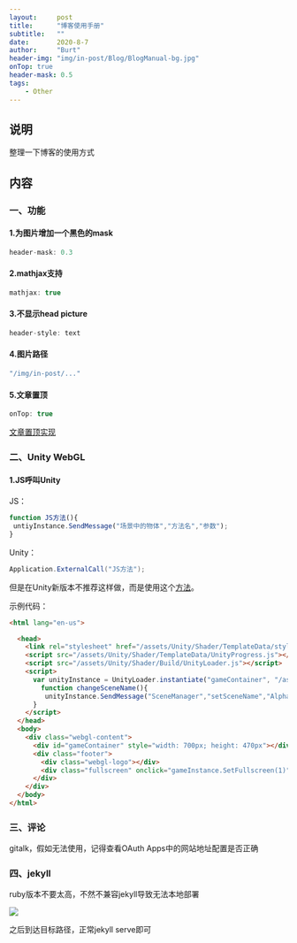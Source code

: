 ```yaml
---
layout:     post
title:      "博客使用手册"
subtitle:   ""
date:       2020-8-7
author:     "Burt"
header-img: "img/in-post/Blog/BlogManual-bg.jpg"
onTop: true
header-mask: 0.5
tags:
    - Other
---
```




## 说明

整理一下博客的使用方式



## 内容



### 一、功能



#### 1.为图片增加一个黑色的mask

~~~c
header-mask: 0.3
~~~



#### 2.mathjax支持

~~~c
mathjax: true
~~~



#### 3.不显示head picture

~~~c
header-style: text 
~~~



#### 4.图片路径

~~~c
"/img/in-post/..."
~~~



#### 5.文章置顶

~~~c
onTop: true
~~~

[文章置顶实现](https://github.com/Huxpro/huxpro.github.io/issues/353)



### 二、Unity WebGL



#### 1.JS呼叫Unity

JS：

~~~javascript
function JS方法(){
 untiyInstance.SendMessage("场景中的物体","方法名","参数");
}
~~~

Unity：

~~~c#
Application.ExternalCall("JS方法");
~~~

但是在Unity新版本不推荐这样做，而是使用这个[方法](https://docs.unity3d.com/Manual/webgl-interactingwithbrowserscripting.html)。

示例代码：

~~~html
<html lang="en-us">

  <head>
    <link rel="stylesheet" href="/assets/Unity/Shader/TemplateData/style.css">
    <script src="/assets/Unity/Shader/TemplateData/UnityProgress.js"></script>  
    <script src="/assets/Unity/Shader/Build/UnityLoader.js"></script>
    <script>
      var unityInstance = UnityLoader.instantiate("gameContainer", "/assets/Unity/Shader/Build/Shader.json", {onProgress: UnityProgress});
        function changeSceneName(){
         unityInstance.SendMessage("SceneManager","setSceneName","AlphaBlend");
      }
    </script>
  </head>
  <body>
    <div class="webgl-content">
      <div id="gameContainer" style="width: 700px; height: 470px"></div>
      <div class="footer">
        <div class="webgl-logo"></div>
        <div class="fullscreen" onclick="gameInstance.SetFullscreen(1)"></div>
      </div>
    </div>
  </body>
</html>
~~~



### 三、评论

gitalk，假如无法使用，记得查看OAuth Apps中的网站地址配置是否正确



### 四、jekyll

ruby版本不要太高，不然不兼容jekyll导致无法本地部署

![](https://img-blog.csdnimg.cn/20210609094318673.png)



之后到达目标路径，正常jekyll serve即可